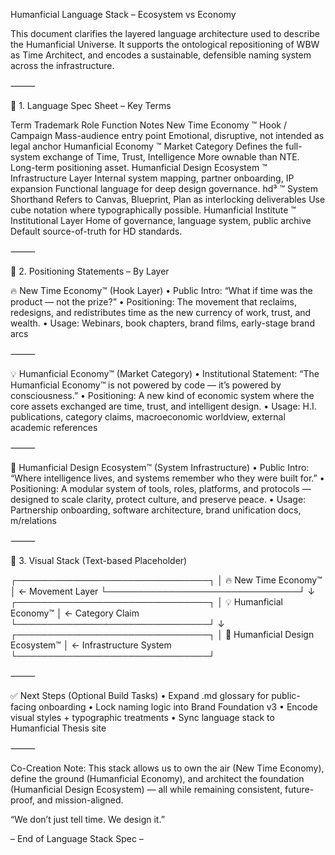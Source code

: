 Humanficial Language Stack – Ecosystem vs Economy

This document clarifies the layered language architecture used to describe the Humanficial Universe. It supports the ontological repositioning of WBW as Time Architect, and encodes a sustainable, defensible naming system across the infrastructure.

⸻

🧱 1. Language Spec Sheet – Key Terms

Term	Trademark	Role	Function	Notes
New Time Economy	™	Hook / Campaign	Mass-audience entry point	Emotional, disruptive, not intended as legal anchor
Humanficial Economy	™	Market Category	Defines the full-system exchange of Time, Trust, Intelligence	More ownable than NTE. Long-term positioning asset.
Humanficial Design Ecosystem	™	Infrastructure Layer	Internal system mapping, partner onboarding, IP expansion	Functional language for deep design governance.
hd³	™	System Shorthand	Refers to Canvas, Blueprint, Plan as interlocking deliverables	Use cube notation where typographically possible.
Humanficial Institute	™	Institutional Layer	Home of governance, language system, public archive	Default source-of-truth for HD standards.


⸻

🧭 2. Positioning Statements – By Layer

🔥 New Time Economy™ (Hook Layer)
	•	Public Intro: “What if time was the product — not the prize?”
	•	Positioning: The movement that reclaims, redesigns, and redistributes time as the new currency of work, trust, and wealth.
	•	Usage: Webinars, book chapters, brand films, early-stage brand arcs

⸻

💡 Humanficial Economy™ (Market Category)
	•	Institutional Statement: “The Humanficial Economy™ is not powered by code — it’s powered by consciousness.”
	•	Positioning: A new kind of economic system where the core assets exchanged are time, trust, and intelligent design.
	•	Usage: H.I. publications, category claims, macroeconomic worldview, external academic references

⸻

🧠 Humanficial Design Ecosystem™ (System Infrastructure)
	•	Public Intro: “Where intelligence lives, and systems remember who they were built for.”
	•	Positioning: A modular system of tools, roles, platforms, and protocols — designed to scale clarity, protect culture, and preserve peace.
	•	Usage: Partnership onboarding, software architecture, brand unification docs, m/relations

⸻

🔺 3. Visual Stack (Text-based Placeholder)

┌───────────────────────────────┐
│   🔥  New Time Economy™       │  ← Movement Layer
└───────────────────────────────┘
             ↓
┌───────────────────────────────┐
│   💡  Humanficial Economy™    │  ← Category Claim
└───────────────────────────────┘
             ↓
┌───────────────────────────────┐
│ 🧠 Humanficial Design Ecosystem™ │  ← Infrastructure System
└───────────────────────────────┘


⸻

✅ Next Steps (Optional Build Tasks)
	•	Expand .md glossary for public-facing onboarding
	•	Lock naming logic into Brand Foundation v3
	•	Encode visual styles + typographic treatments
	•	Sync language stack to Humanficial Thesis site

⸻

Co-Creation Note:
This stack allows us to own the air (New Time Economy), define the ground (Humanficial Economy), and architect the foundation (Humanficial Design Ecosystem) — all while remaining consistent, future-proof, and mission-aligned.

“We don’t just tell time. We design it.”

– End of Language Stack Spec –
